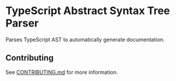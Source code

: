 # TypeScript Abstract Syntax Tree Parser

Parses TypeScript AST to automatically generate documentation.

## Contributing

See [CONTRIBUTING.md](CONTRIBUTING.md) for more information.
